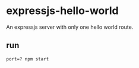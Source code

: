 # expressjs-hello-world

An expressjs server with only one hello world route.

## run

`port=? npm start`
